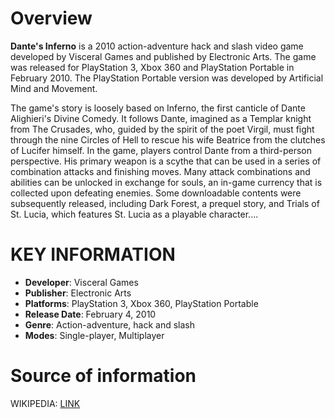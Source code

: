 # Overview

**Dante's Inferno** is a 2010 action-adventure hack and slash video game developed by Visceral Games and published by Electronic Arts. The game was released for PlayStation 3, Xbox 360 and PlayStation Portable in February 2010. The PlayStation Portable version was developed by Artificial Mind and Movement.

The game's story is loosely based on Inferno, the first canticle of Dante Alighieri's Divine Comedy. It follows Dante, imagined as a Templar knight from The Crusades, who, guided by the spirit of the poet Virgil, must fight through the nine Circles of Hell to rescue his wife Beatrice from the clutches of Lucifer himself. In the game, players control Dante from a third-person perspective. His primary weapon is a scythe that can be used in a series of combination attacks and finishing moves. Many attack combinations and abilities can be unlocked in exchange for souls, an in-game currency that is collected upon defeating enemies. Some downloadable contents were subsequently released, including Dark Forest, a prequel story, and Trials of St. Lucia, which features St. Lucia as a playable character....
# KEY INFORMATION

- **Developer**: Visceral Games
- **Publisher**: Electronic Arts
- **Platforms**: PlayStation 3, Xbox 360, PlayStation Portable
- **Release Date**: February 4, 2010
- **Genre**: Action-adventure, hack and slash
- **Modes**: Single-player, Multiplayer
# Source of information
 WIKIPEDIA: [LINK](https://en.wikipedia.org/wiki/Dante%27s_Inferno_(video_game))